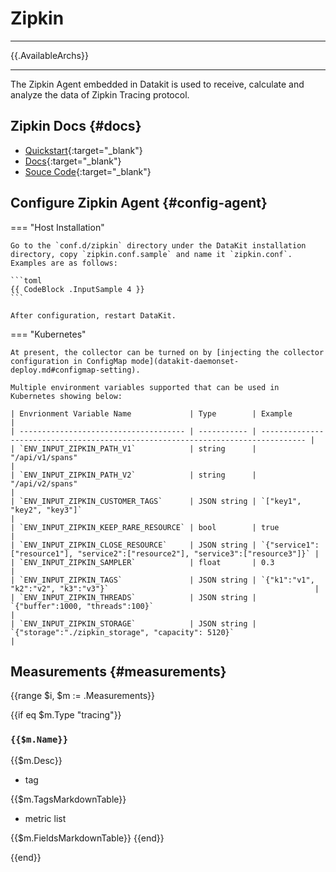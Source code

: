
# Zipkin
---

{{.AvailableArchs}}

---

The Zipkin Agent embedded in Datakit is used to receive, calculate and analyze the data of Zipkin Tracing protocol.

## Zipkin Docs {#docs}

- [Quickstart](https://zipkin.io/pages/quickstart.html){:target="_blank"}
- [Docs](https://zipkin.io/pages/instrumenting.html){:target="_blank"}
- [Souce Code](https://github.com/openzipkin/zipkin){:target="_blank"}

## Configure Zipkin Agent {#config-agent}

=== "Host Installation"

    Go to the `conf.d/zipkin` directory under the DataKit installation directory, copy `zipkin.conf.sample` and name it `zipkin.conf`. Examples are as follows:

    ```toml
    {{ CodeBlock .InputSample 4 }}
    ```

    After configuration, restart DataKit.

=== "Kubernetes"

    At present, the collector can be turned on by [injecting the collector configuration in ConfigMap mode](datakit-daemonset-deploy.md#configmap-setting).

    Multiple environment variables supported that can be used in Kubernetes showing below:

    | Envrionment Variable Name             | Type        | Example                                                                          |
    | ------------------------------------- | ----------- | -------------------------------------------------------------------------------- |
    | `ENV_INPUT_ZIPKIN_PATH_V1`            | string      | "/api/v1/spans"                                                                  |
    | `ENV_INPUT_ZIPKIN_PATH_V2`            | string      | "/api/v2/spans"                                                                  |
    | `ENV_INPUT_ZIPKIN_CUSTOMER_TAGS`      | JSON string | `["key1", "key2", "key3"]`                                                       |
    | `ENV_INPUT_ZIPKIN_KEEP_RARE_RESOURCE` | bool        | true                                                                             |
    | `ENV_INPUT_ZIPKIN_CLOSE_RESOURCE`     | JSON string | `{"service1":["resource1"], "service2":["resource2"], "service3":["resource3"]}` |
    | `ENV_INPUT_ZIPKIN_SAMPLER`            | float       | 0.3                                                                              |
    | `ENV_INPUT_ZIPKIN_TAGS`               | JSON string | `{"k1":"v1", "k2":"v2", "k3":"v3"}`                                              |
    | `ENV_INPUT_ZIPKIN_THREADS`            | JSON string | `{"buffer":1000, "threads":100}`                                                 |
    | `ENV_INPUT_ZIPKIN_STORAGE`            | JSON string | `{"storage":"./zipkin_storage", "capacity": 5120}`                               |

## Measurements {#measurements}

{{range $i, $m := .Measurements}}

{{if eq $m.Type "tracing"}}

### `{{$m.Name}}`

{{$m.Desc}}

- tag

{{$m.TagsMarkdownTable}}

- metric list

{{$m.FieldsMarkdownTable}}
{{end}}

{{end}}
